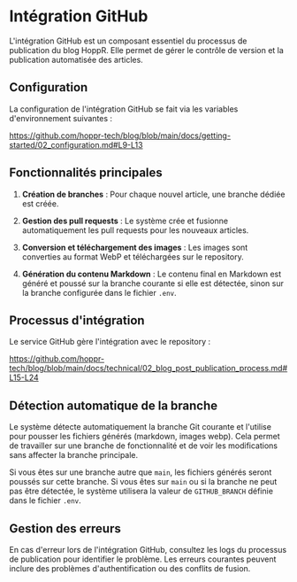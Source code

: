# Intégration GitHub

L'intégration GitHub est un composant essentiel du processus de publication du blog HoppR. Elle permet de gérer le contrôle de version et la publication automatisée des articles.

## Configuration

La configuration de l'intégration GitHub se fait via les variables d'environnement suivantes :

https://github.com/hoppr-tech/blog/blob/main/docs/getting-started/02_configuration.md#L9-L13

## Fonctionnalités principales

1. **Création de branches** : Pour chaque nouvel article, une branche dédiée est créée.

2. **Gestion des pull requests** : Le système crée et fusionne automatiquement les pull requests pour les nouveaux articles.

3. **Conversion et téléchargement des images** : Les images sont converties au format WebP et téléchargées sur le repository.

4. **Génération du contenu Markdown** : Le contenu final en Markdown est généré et poussé sur la branche courante si elle est détectée, sinon sur la branche configurée dans le fichier `.env`.

## Processus d'intégration

Le service GitHub gère l'intégration avec le repository :

https://github.com/hoppr-tech/blog/blob/main/docs/technical/02_blog_post_publication_process.md#L15-L24

## Détection automatique de la branche

Le système détecte automatiquement la branche Git courante et l'utilise pour pousser les fichiers générés (markdown, images webp). Cela permet de travailler sur une branche de fonctionnalité et de voir les modifications sans affecter la branche principale.

Si vous êtes sur une branche autre que `main`, les fichiers générés seront poussés sur cette branche. Si vous êtes sur `main` ou si la branche ne peut pas être détectée, le système utilisera la valeur de `GITHUB_BRANCH` définie dans le fichier `.env`.

## Gestion des erreurs

En cas d'erreur lors de l'intégration GitHub, consultez les logs du processus de publication pour identifier le problème. Les erreurs courantes peuvent inclure des problèmes d'authentification ou des conflits de fusion.
